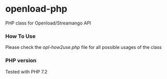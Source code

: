 # openload-php
PHP class for Openload/Streamango API

### How To Use
Please check the _opl-how2use.php_ file for all possible usages of the class

### PHP version
Tested with PHP 7.2
